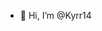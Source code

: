 - 👋 Hi, I’m @Kyrr14

<!---
Kyrr14/Kyrr14 is a ✨ special ✨ repository because its `README.md` (this file) appears on your GitHub profile.
You can click the Preview link to take a look at your changes.
--->

